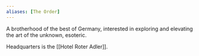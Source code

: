 ```yaml
---
aliases: [The Order]
---
```


A brotherhood of the best of Germany, interested in exploring and elevating the art of the unknown, esoteric. 

Headquarters is the [[Hotel Roter Adler]].

